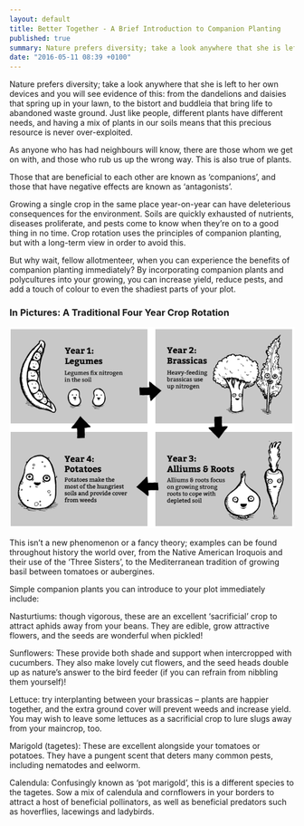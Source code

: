 ```yaml
---
layout: default
title: Better Together - A Brief Introduction to Companion Planting
published: true
summary: Nature prefers diversity; take a look anywhere that she is left to her own devices and you will see evidence of this.
date: "2016-05-11 08:39 +0100"
---
```


Nature prefers diversity; take a look anywhere that she is left to her own devices and you will see evidence of this: from the dandelions and daisies that spring up in your lawn, to the bistort and buddleia that bring life to abandoned waste ground. Just like people, different plants have different needs, and having a mix of plants in our soils means that this precious resource is never over-exploited.

As anyone who has had neighbours will know, there are those whom we get on with, and those who rub us up the wrong way. This is also true of plants.

Those that are beneficial to each other are known as ‘companions’, and those that have negative effects are known as ‘antagonists’.

Growing a single crop in the same place year-on-year can have deleterious consequences for the environment. Soils are quickly exhausted of nutrients, diseases proliferate, and pests come to know when they’re on to a good thing in no time. Crop rotation uses the principles of companion planting, but with a long-term view in order to avoid this.

But why wait, fellow allotmenteer, when you can experience the benefits of companion planting immediately? By incorporating companion plants and polycultures into your growing, you can increase yield, reduce pests, and add a touch of colour to even the shadiest parts of your plot.

### In Pictures: A Traditional Four Year Crop Rotation

![Crop Rotation in pictures](/img/crop-rotation.png "Crop Rotation in pictures")

This isn’t a new phenomenon or a fancy theory; examples can be found throughout history the world over, from the Native American Iroquois and their use of the ‘Three Sisters’, to the Mediterranean tradition of growing basil between tomatoes or aubergines.

Simple companion plants you can introduce to your plot immediately include:

Nasturtiums: though vigorous, these are an excellent ‘sacrificial’ crop to attract aphids away from your beans. They are edible, grow attractive flowers, and the seeds are wonderful when pickled!

Sunflowers: These provide both shade and support when intercropped with cucumbers. They also make lovely cut flowers, and the seed heads double up as nature’s answer to the bird feeder (if you can refrain from nibbling them yourself)!

Lettuce: try interplanting between your brassicas – plants are happier together, and the extra ground cover will prevent weeds and increase yield. You may wish to leave some lettuces as a sacrificial crop to lure slugs away from your maincrop, too.

Marigold (tagetes): These are excellent alongside your tomatoes or potatoes. They have a pungent scent that deters many common pests, including nematodes and eelworm.

Calendula: Confusingly known as ‘pot marigold’, this is a different species to the tagetes. Sow a mix of calendula and cornflowers in your borders to attract a host of beneficial pollinators, as well as beneficial predators such as hoverflies, lacewings and ladybirds.